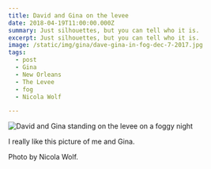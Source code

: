 ```yaml
---
title: David and Gina on the levee 
date: 2018-04-19T11:00:00.000Z
summary: Just silhouettes, but you can tell who it is.
excerpt: Just silhouettes, but you can tell who it is.
image: /static/img/gina/dave-gina-in-fog-dec-7-2017.jpg
tags:
  - post 
  - Gina
  - New Orleans
  - The Levee
  - fog
  - Nicola Wolf

---
```


![David and Gina standing on the levee on a foggy night](/static/img/gina/dave-gina-in-fog-dec-7-2017.jpg "David and Gina standing on the levee on a foggy night")

I really like this picture of me and Gina. 

Photo by Nicola Wolf.